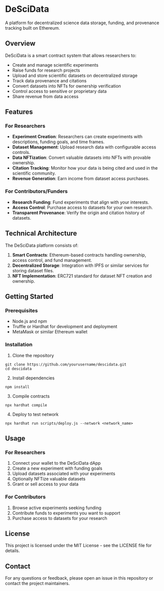 # DeSciData

A platform for decentralized science data storage, funding, and provenance tracking built on Ethereum.

## Overview

DeSciData is a smart contract system that allows researchers to:

- Create and manage scientific experiments
- Raise funds for research projects
- Upload and store scientific datasets on decentralized storage
- Track data provenance and citations
- Convert datasets into NFTs for ownership verification
- Control access to sensitive or proprietary data
- Share revenue from data access

## Features

### For Researchers

- **Experiment Creation**: Researchers can create experiments with descriptions, funding goals, and time frames.
- **Dataset Management**: Upload research data with configurable access controls.
- **Data NFTization**: Convert valuable datasets into NFTs with provable ownership.
- **Citation Tracking**: Monitor how your data is being cited and used in the scientific community.
- **Revenue Generation**: Earn income from dataset access purchases.

### For Contributors/Funders

- **Research Funding**: Fund experiments that align with your interests.
- **Access Control**: Purchase access to datasets for your own research.
- **Transparent Provenance**: Verify the origin and citation history of datasets.

## Technical Architecture

The DeSciData platform consists of:

1. **Smart Contracts**: Ethereum-based contracts handling ownership, access control, and fund management.
2. **Decentralized Storage**: Integration with IPFS or similar services for storing dataset files.
3. **NFT Implementation**: ERC721 standard for dataset NFT creation and ownership.

## Getting Started

### Prerequisites

- Node.js and npm
- Truffle or Hardhat for development and deployment
- MetaMask or similar Ethereum wallet

### Installation

1. Clone the repository
```
git clone https://github.com/yourusername/descidata.git
cd descidata
```

2. Install dependencies
```
npm install
```

3. Compile contracts
```
npx hardhat compile
```

4. Deploy to test network
```
npx hardhat run scripts/deploy.js --network <network_name>
```

## Usage

### For Researchers

1. Connect your wallet to the DeSciData dApp
2. Create a new experiment with funding goals
3. Upload datasets associated with your experiments
4. Optionally NFTize valuable datasets
5. Grant or sell access to your data

### For Contributors

1. Browse active experiments seeking funding
2. Contribute funds to experiments you want to support
3. Purchase access to datasets for your research

## License

This project is licensed under the MIT License - see the LICENSE file for details.

## Contact

For any questions or feedback, please open an issue in this repository or contact the project maintainers.
